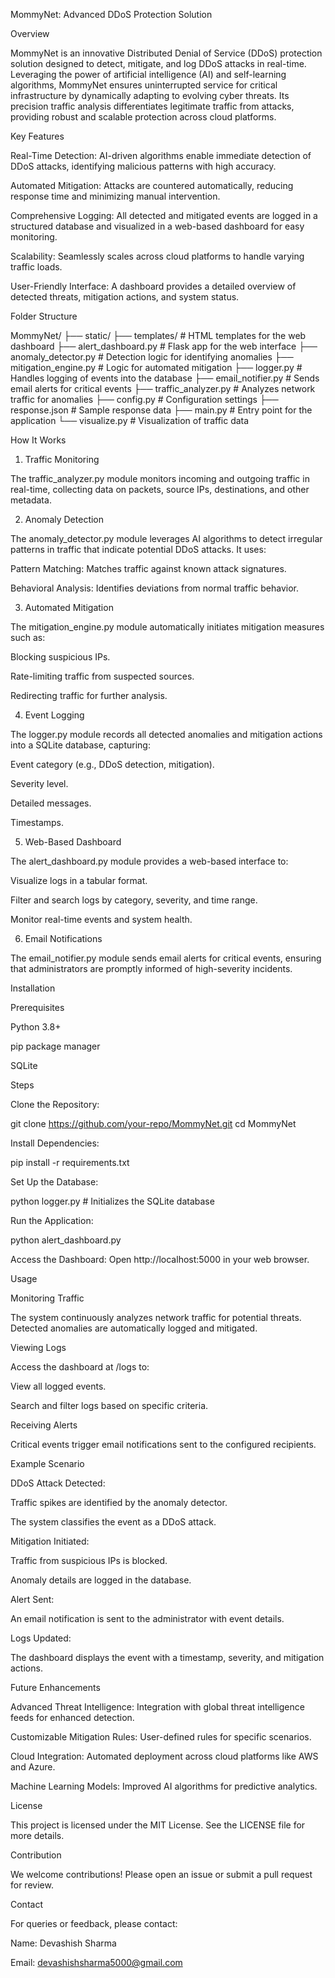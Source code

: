 MommyNet: Advanced DDoS Protection Solution

Overview

MommyNet is an innovative Distributed Denial of Service (DDoS) protection solution designed to detect, mitigate, and log DDoS attacks in real-time. Leveraging the power of artificial intelligence (AI) and self-learning algorithms, MommyNet ensures uninterrupted service for critical infrastructure by dynamically adapting to evolving cyber threats. Its precision traffic analysis differentiates legitimate traffic from attacks, providing robust and scalable protection across cloud platforms.

Key Features

Real-Time Detection: AI-driven algorithms enable immediate detection of DDoS attacks, identifying malicious patterns with high accuracy.

Automated Mitigation: Attacks are countered automatically, reducing response time and minimizing manual intervention.

Comprehensive Logging: All detected and mitigated events are logged in a structured database and visualized in a web-based dashboard for easy monitoring.

Scalability: Seamlessly scales across cloud platforms to handle varying traffic loads.

User-Friendly Interface: A dashboard provides a detailed overview of detected threats, mitigation actions, and system status.

Folder Structure

MommyNet/
├── static/
├── templates/         # HTML templates for the web dashboard
├── alert_dashboard.py # Flask app for the web interface
├── anomaly_detector.py # Detection logic for identifying anomalies
├── mitigation_engine.py # Logic for automated mitigation
├── logger.py           # Handles logging of events into the database
├── email_notifier.py   # Sends email alerts for critical events
├── traffic_analyzer.py # Analyzes network traffic for anomalies
├── config.py           # Configuration settings
├── response.json      # Sample response data
├── main.py            # Entry point for the application
└── visualize.py       # Visualization of traffic data

How It Works

1. Traffic Monitoring

The traffic_analyzer.py module monitors incoming and outgoing traffic in real-time, collecting data on packets, source IPs, destinations, and other metadata.

2. Anomaly Detection

The anomaly_detector.py module leverages AI algorithms to detect irregular patterns in traffic that indicate potential DDoS attacks. It uses:

Pattern Matching: Matches traffic against known attack signatures.

Behavioral Analysis: Identifies deviations from normal traffic behavior.

3. Automated Mitigation

The mitigation_engine.py module automatically initiates mitigation measures such as:

Blocking suspicious IPs.

Rate-limiting traffic from suspected sources.

Redirecting traffic for further analysis.

4. Event Logging

The logger.py module records all detected anomalies and mitigation actions into a SQLite database, capturing:

Event category (e.g., DDoS detection, mitigation).

Severity level.

Detailed messages.

Timestamps.

5. Web-Based Dashboard

The alert_dashboard.py module provides a web-based interface to:

Visualize logs in a tabular format.

Filter and search logs by category, severity, and time range.

Monitor real-time events and system health.

6. Email Notifications

The email_notifier.py module sends email alerts for critical events, ensuring that administrators are promptly informed of high-severity incidents.

Installation

Prerequisites

Python 3.8+

pip package manager

SQLite

Steps

Clone the Repository:

git clone https://github.com/your-repo/MommyNet.git
cd MommyNet

Install Dependencies:

pip install -r requirements.txt

Set Up the Database:

python logger.py  # Initializes the SQLite database

Run the Application:

python alert_dashboard.py

Access the Dashboard:
Open http://localhost:5000 in your web browser.

Usage

Monitoring Traffic

The system continuously analyzes network traffic for potential threats. Detected anomalies are automatically logged and mitigated.

Viewing Logs

Access the dashboard at /logs to:

View all logged events.

Search and filter logs based on specific criteria.

Receiving Alerts

Critical events trigger email notifications sent to the configured recipients.

Example Scenario

DDoS Attack Detected:

Traffic spikes are identified by the anomaly detector.

The system classifies the event as a DDoS attack.

Mitigation Initiated:

Traffic from suspicious IPs is blocked.

Anomaly details are logged in the database.

Alert Sent:

An email notification is sent to the administrator with event details.

Logs Updated:

The dashboard displays the event with a timestamp, severity, and mitigation actions.

Future Enhancements

Advanced Threat Intelligence: Integration with global threat intelligence feeds for enhanced detection.

Customizable Mitigation Rules: User-defined rules for specific scenarios.

Cloud Integration: Automated deployment across cloud platforms like AWS and Azure.

Machine Learning Models: Improved AI algorithms for predictive analytics.

License

This project is licensed under the MIT License. See the LICENSE file for more details.

Contribution

We welcome contributions! Please open an issue or submit a pull request for review.

Contact

For queries or feedback, please contact:

Name: Devashish Sharma

Email: devashishsharma5000@gmail.com
